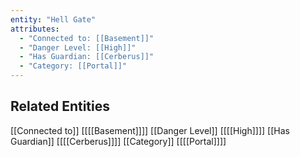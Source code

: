 ```yaml
---
entity: "Hell Gate"
attributes:
  - "Connected to: [[Basement]]"
  - "Danger Level: [[High]]"
  - "Has Guardian: [[Cerberus]]"
  - "Category: [[Portal]]"
---
```


## Related Entities
[[Connected to]]
[[[[Basement]]]]
[[Danger Level]]
[[[[High]]]]
[[Has Guardian]]
[[[[Cerberus]]]]
[[Category]]
[[[[Portal]]]]